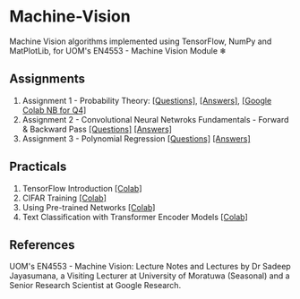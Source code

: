 # Machine-Vision
Machine Vision algorithms implemented using TensorFlow, NumPy and MatPlotLib, for UOM's EN4553 - Machine Vision Module ❄

## Assignments

1. Assignment 1 - Probability Theory: [[Questions]](Assignments/A01/EN4553-Assignment%201.pdf), [[Answers]](Assignments/A01/180631J-EN4553-A01.pdf), [[Google Colab NB for Q4]](https://colab.research.google.com/drive/1YRn0drYuh-CQiXaAGyHmse46Lcmuvfpr?usp=sharing)
2. Assignment 2 - Convolutional Neural Netwroks Fundamentals - Forward & Backward Pass [[Questions]](Assignments/A02/EN4553-2022-Assignment_2.pdf) [[Answers]](Assignments/A01/180631J-EN4553-A02.pdf)
3. Assignment 3 - Polynomial Regression [[Questions]](Assignments/A03/EN4553-2022-Assignment_3.pdf)  [[Answers]](Assignments/A03/180631J-EN4553-A03.ipynb)


## Practicals

1. TensorFlow Introduction [[Colab]](https://colab.research.google.com/drive/1qFnGTzWgpbgKheHPQBwnDvHgPRlbyyrW?usp=sharing)
2. CIFAR Training [[Colab]](https://colab.research.google.com/drive/1JJmtZjiCuKABIcV0pjMlYkhagQv1DC2F?usp=sharing)
3. Using Pre-trained Networks [[Colab]](https://colab.research.google.com/drive/12CoPUZ6e7hav5AwWybNK141W1Lfc4ksS?usp=sharing)
4. Text Classification with Transformer Encoder Models [[Colab]](https://colab.research.google.com/drive/1iSH31OGNhw8oDK_eQirJ4dq5ZagzkjDP?usp=sharing)

## References 
UOM's EN4553 - Machine Vision: Lecture Notes and Lectures  by Dr Sadeep Jayasumana, a Visiting Lecturer at University of Moratuwa (Seasonal) and a Senior Research Scientist at Google Research.
